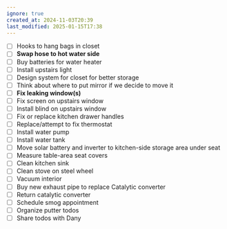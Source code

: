 ```yaml
---
ignore: true
created_at: 2024-11-03T20:39
last_modified: 2025-01-15T17:38
---
```


- [ ] Hooks to hang bags in closet
- [ ] **Swap hose to hot water side**
- [ ] Buy batteries for water heater
- [ ] Install upstairs light
- [ ] Design system for closet for better storage
- [ ] Think about where to put mirror if we decide to move it
- [ ] **Fix leaking window(s)**
- [ ] Fix screen on upstairs window
- [ ] Install blind on upstairs window
- [ ] Fix or replace kitchen drawer handles
- [ ] Replace/attempt to fix thermostat
- [ ] Install water pump
- [ ] Install water tank
- [ ] Move solar battery and inverter to kitchen-side storage area under seat
- [ ] Measure table-area seat covers
- [ ] Clean kitchen sink
- [ ] Clean stove on steel wheel
- [ ] Vacuum interior
- [ ] Buy new exhaust pipe to replace Catalytic converter
- [ ] Return catalytic converter
- [ ] Schedule smog appointment
- [ ] Organize putter todos
- [ ] Share todos with Dany